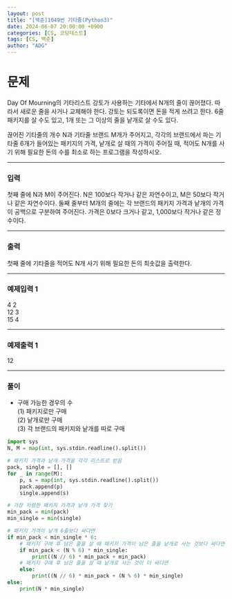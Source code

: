 ```yaml
---
layout: post
title: "[백준]1049번 기타줄(Python3)"
date: 2024-06-07 20:00:00 +0900
categories: [CS, 코딩테스트]
tags: [CS, 백준]
author: "ADG"
---
```


# 문제

Day Of Mourning의 기타리스트 강토가 사용하는 기타에서 N개의 줄이 끊어졌다. 따라서 새로운 줄을 사거나 교체해야 한다. 강토는 되도록이면 돈을 적게 쓰려고 한다. 6줄 패키지를 살 수도 있고, 1개 또는 그 이상의 줄을 낱개로 살 수도 있다.

끊어진 기타줄의 개수 N과 기타줄 브랜드 M개가 주어지고, 각각의 브랜드에서 파는 기타줄 6개가 들어있는 패키지의 가격, 낱개로 살 때의 가격이 주어질 때, 적어도 N개를 사기 위해 필요한 돈의 수를 최소로 하는 프로그램을 작성하시오.

---
### 입력

첫째 줄에 N과 M이 주어진다. N은 100보다 작거나 같은 자연수이고, M은 50보다 작거나 같은 자연수이다. 둘째 줄부터 M개의 줄에는 각 브랜드의 패키지 가격과 낱개의 가격이 공백으로 구분하여 주어진다. 가격은 0보다 크거나 같고, 1,000보다 작거나 같은 정수이다.

---
### 출력

첫째 줄에 기타줄을 적어도 N개 사기 위해 필요한 돈의 최솟값을 출력한다.

---
### 예제입력 1

4 2  
12 3  
15 4  

---
### 예제출력 1

12

---
### 풀이
- 구매 가능한 경우의 수  
  (1) 패키지로만 구매  
  (2) 낱개로만 구매  
  (3) 각 브랜드의 패키지와 낱개를 따로 구매  

```python
import sys
N, M = map(int, sys.stdin.readline().split())

# 패키지 가격과 낱개 가격을 각각 리스트로 받음
pack, single = [], []
for _ in range(M):
    p, s = map(int, sys.stdin.readline().split())
    pack.append(p)
    single.append(s)

# 가장 저렴한 패키지 가격과 낱개 가격 찾기
min_pack = min(pack)
min_single = min(single)

# 패키지 가격이 낱개 6줄보다 싸다면
if min_pack < min_single * 6:
    # 패키지 구매 후 남은 줄을 살 때 패키지 가격이 남은 줄을 낱개로 사는 것보다 싸다면
    if min_pack < (N % 6) * min_single:
        print((N // 6) * min_pack + min_pack)
    # 패키지 구매 후 남은 줄을 살 때 낱개로 사는 것이 더 싸다면 
    else:
        print((N // 6) * min_pack + (N % 6) * min_single)
else:
    print(N * min_single)
```